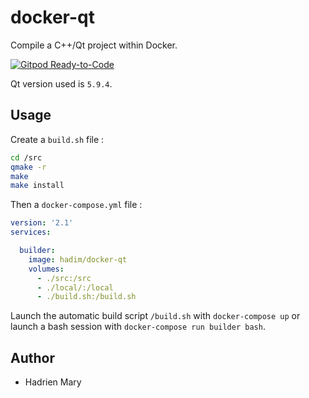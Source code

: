 # docker-qt

Compile a C++/Qt project within Docker.

[![Gitpod Ready-to-Code](https://img.shields.io/badge/Gitpod-Ready--to--Code-blue?logo=gitpod)](https://gitpod.io/#https://github.com/chibigold/docker-qt) 

Qt version used is `5.9.4`.

## Usage

Create a `build.sh` file :

```bash
cd /src
qmake -r
make
make install 
```

Then a `docker-compose.yml` file : 

```yml
version: '2.1'
services:

  builder:
    image: hadim/docker-qt
    volumes:
      - ./src:/src
      - ./local/:/local
      - ./build.sh:/build.sh
```

Launch the automatic build script `/build.sh` with `docker-compose up` or launch a bash session with `docker-compose run builder bash`.

## Author

- Hadrien Mary
